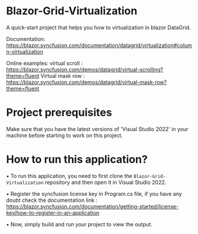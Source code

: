 # Blazor-Grid-Virtualization
A quick-start project that helps you how to virtualization in blazor DataGrid. 

Documentation: https://blazor.syncfusion.com/documentation/datagrid/virtualization#column-virtualization

Online examples: virtual scroll : https://blazor.syncfusion.com/demos/datagrid/virtual-scrolling?theme=fluent
                 Virtual mask row : https://blazor.syncfusion.com/demos/datagrid/virtual-mask-row?theme=fluent
                 
# Project prerequisites
Make sure that you have the latest versions of 'Visual Studio 2022' in your machine before starting to work on this project.
# How to run this application?
• To run this application, you need to first clone the <code>Blazor-Grid-Virtualization</code> repository and then open it in Visual Studio 2022.

• Register the syncfusion license key in Program.cs file, if you have any doubt check the documentation link : https://blazor.syncfusion.com/documentation/getting-started/license-key/how-to-register-in-an-application

• Now, simply build and run your project to view the output.
